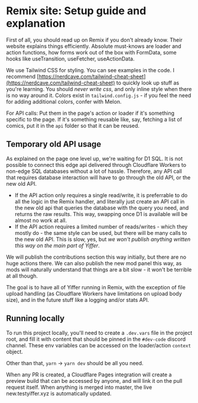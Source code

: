 # Remix site: Setup guide and explanation

First of all, you should read up on Remix if you don't already know. Their website explains things efficiently. Absolute must-knows are loader and action functions, how forms work out of the box with FormData, some hooks like useTransition, useFetcher, useActionData.

We use Tailwind CSS for styling. You can see examples in the code. I recommend [https://nerdcave.com/tailwind-cheat-sheet](https://nerdcave.com/tailwind-cheat-sheet) to quickly look up stuff as you're learning. You should _never write css_, and only inline style when there is no way around it. Colors exist in `tailwind.config.js` - if you feel the need for adding additional colors, confer with Melon.

For API calls: Put them in the page's action or loader if it's something specific to the page. If it's something reusable like, say, fetching a list of comics, put it in the `api` folder so that it can be reused.

## Temporary old API usage

As explained on the page one level up, we're waiting for D1 SQL. It is not possible to connect this edge api delivered through Cloudflare Workers to non-edge SQL databases without a lot of hassle. Therefore, any API call that requires database interaction will have to go through the old API, or the new old API.

- If the API action only requires a single read/write, it is preferrable to do all the logic in the Remix handler, and literally just create an API call in the new old api that queries the database with the query you need, and returns the raw results. This way, swapping once D1 is available will be almost no work at all.
- If the API action requires a limited number of reads/writes - which they mostly do - the same style can be used, but there will be many calls to the new old API. This is slow, yes, but _we won't publish anything written this way on the main part of Yiffer_.

We will publish the contributions section this way initially, but there are no huge actions there. We can also publish the new mod panel this way, as mods will naturally understand that things are a bit slow - it won't be terrible at all though.

The goal is to have all of Yiffer running in Remix, with the exception of file upload handling (as Cloudflare Workers have limitations on upload body size), and in the future stuff like a logging and/or stats API.

## Running locally

To run this project locally, you'll need to create a `.dev.vars` file in the project root, and fill it with content that should be pinned in the `#dev-code` discord channel. These env variables can be accessed on the loader/action `context` object.

Other than that, `yarn` -> `yarn dev` should be all you need.

When any PR is created, a Cloudflare Pages integration will create a preview build that can be accessed by anyone, and will link it on the pull request itself. When anything is merged into master, the live new.testyiffer.xyz is automatically updated.
